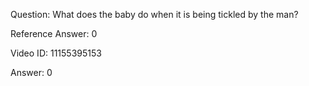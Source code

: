 Question: What does the baby do when it is being tickled by the man?

Reference Answer: 0

Video ID: 11155395153

Answer: 0

